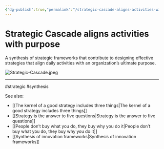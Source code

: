 ```yaml
---
{"dg-publish":true,"permalink":"/strategic-cascade-aligns-activities-with-purpose/"}
---
```


# Strategic Cascade aligns activities with purpose

A synthesis of strategic frameworks that contribute to designing effective strategies that align daily activities with an organization’s ultimate purpose.

![Strategic-Cascade.jpeg](/img/user/Attachments/Strategic-Cascade.jpeg)

---
#strategic #synthesis 

See also:
- [[The kernel of a good strategy includes three things\|The kernel of a good strategy includes three things]]
- [[Strategy is the answer to five questions\|Strategy is the answer to five questions]]
- [[People don’t buy what you do, they buy why you do it\|People don’t buy what you do, they buy why you do it]]
- [[Synthesis of innovation frameworks\|Synthesis of innovation frameworks]]
